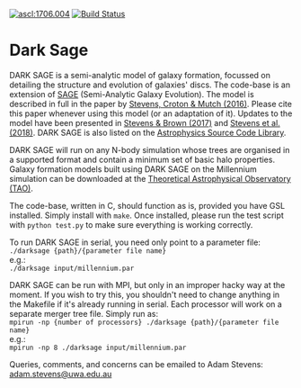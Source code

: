 <a href="http://ascl.net/1706.004"><img src="https://img.shields.io/badge/ascl-1706.004-blue.svg?colorB=262255" alt="ascl:1706.004" /></a>
[![Build Status](https://travis-ci.org/arhstevens/DarkSage.svg?branch=astevens-disc)](https://travis-ci.org/arhstevens/DarkSage)

# Dark Sage

DARK SAGE is a semi-analytic model of galaxy formation, focussed on detailing the structure and evolution of galaxies' discs.  The code-base is an extension of [SAGE](https://github.com/darrencroton/sage/) (Semi-Analytic Galaxy Evolution).  The model is described in full in the paper by [Stevens, Croton & Mutch (2016)](http://adsabs.harvard.edu/abs/2016MNRAS.461..859S).  Please cite this paper whenever using this model (or an adaptation of it).  Updates to the model have been presented in [Stevens & Brown (2017)](http://adsabs.harvard.edu/abs/2017MNRAS.471..447S) and [Stevens et al. (2018)](https://arxiv.org/abs/1806.07402).  DARK SAGE is also listed on the [Astrophysics Source Code Library](http://ascl.net/1706.004).

DARK SAGE will run on any N-body simulation whose trees are organised in a supported format and contain a minimum set of basic halo properties.  Galaxy formation models built using DARK SAGE on the Millennium simulation can be downloaded at the [Theoretical Astrophysical Observatory (TAO)](https://tao.asvo.org.au/).

The code-base, written in C, should function as is, provided you have GSL installed. Simply install with `make`.  Once installed, please run the test script with `python test.py` to make sure everything is working correctly.

To run DARK SAGE in serial, you need only point to a parameter file:  
`./darksage {path}/{parameter file name}`  
e.g.:  
`./darksage input/millennium.par`

DARK SAGE can be run with MPI, but only in an improper hacky way at the moment.  If you wish to try this, you shouldn't need to change anything in the Makefile if it's already running in serial.  Each processor will work on a separate merger tree file.  Simply run as:  
`mpirun -np {number of processors} ./darksage {path}/{parameter file name}`  
e.g.:  
`mpirun -np 8 ./darksage input/millennium.par`

Queries, comments, and concerns can be emailed to Adam Stevens: adam.stevens@uwa.edu.au
